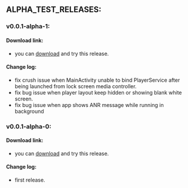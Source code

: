 ## ALPHA_TEST_RELEASES:

### v0.0.1-alpha-1:
#### Download link:
 * you can [download](https://github.com/Dteam-dz/UniEX_Player_BETA/releases/download/v0.0.1-alpha.1/app-debug.apk) and try this release.

#### Change log:
 * fix crush issue when MainActivity unable to bind PlayerService after being launched from lock screen media controller.
 * fix bug issue when player layout keep hidden or showing blank white screen.
 * fix bug issue when app shows ANR message while running in background
  
  
### v0.0.1-alpha-0:
#### Download link:
 * you can [download](https://github.com/Dteam-dz/UniEX_Player_BETA/releases/download/v0.0.1-alpha.0/app-debug.apk) and try this release.

#### Change log:
 * first release.
